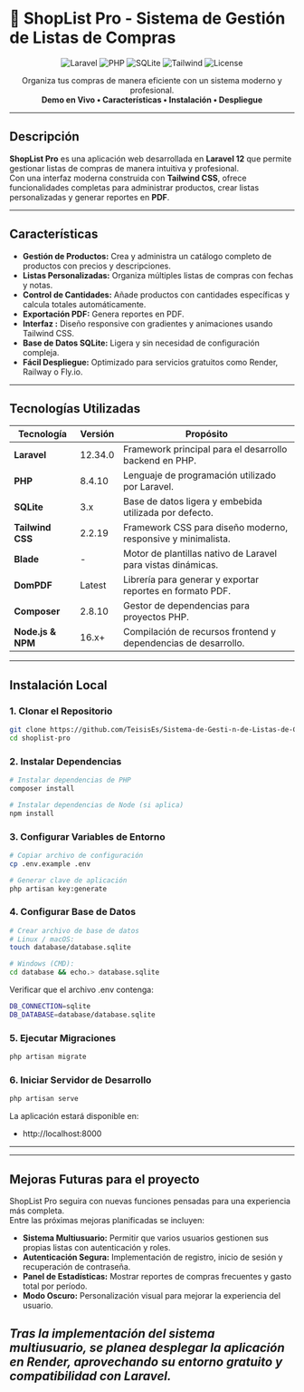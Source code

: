 # 🛒 ShopList Pro - Sistema de Gestión de Listas de Compras

<div align="center">

![Laravel](https://img.shields.io/badge/Laravel-12.34.0-FF2D20?style=for-the-badge&logo=laravel&logoColor=white)
![PHP](https://img.shields.io/badge/PHP-8.2+-777BB4?style=for-the-badge&logo=php&logoColor=white)
![SQLite](https://img.shields.io/badge/SQLite-3-003B57?style=for-the-badge&logo=sqlite&logoColor=white)
![Tailwind](https://img.shields.io/badge/Tailwind-2.2.19-38B2AC?style=for-the-badge&logo=tailwind-css&logoColor=white)
![License](https://img.shields.io/badge/License-MIT-green?style=for-the-badge)

Organiza tus compras de manera eficiente con un sistema moderno y profesional.  
**Demo en Vivo • Características • Instalación • Despliegue**

</div>

---

##  Descripción

**ShopList Pro** es una aplicación web desarrollada en **Laravel 12** que permite gestionar listas de compras de manera intuitiva y profesional.  
Con una interfaz moderna construida con **Tailwind CSS**, ofrece funcionalidades completas para administrar productos, crear listas personalizadas y generar reportes en **PDF**.

---

##  Características

-  **Gestión de Productos:** Crea y administra un catálogo completo de productos con precios y descripciones.  
-  **Listas Personalizadas:** Organiza múltiples listas de compras con fechas y notas.  
-  **Control de Cantidades:** Añade productos con cantidades específicas y calcula totales automáticamente.  
-  **Exportación PDF:** Genera reportes  en PDF.  
-  **Interfaz :** Diseño responsive con gradientes y animaciones usando Tailwind CSS.  
-  **Base de Datos SQLite:** Ligera y sin necesidad de configuración compleja.  
-  **Fácil Despliegue:** Optimizado para servicios gratuitos como Render, Railway o Fly.io.  

---

##  Tecnologías Utilizadas

| Tecnología     | Versión   | Propósito                                                       |
|----------------|-----------|-----------------------------------------------------------------|
| **Laravel**    | 12.34.0   | Framework principal para el desarrollo backend en PHP.          |
| **PHP**        | 8.4.10    | Lenguaje de programación utilizado por Laravel.                 |
| **SQLite**     | 3.x       | Base de datos ligera y embebida utilizada por defecto.          |
| **Tailwind CSS** | 2.2.19  | Framework CSS para diseño moderno, responsive y minimalista.    |
| **Blade**      | -         | Motor de plantillas nativo de Laravel para vistas dinámicas.   |
| **DomPDF**     | Latest    | Librería para generar y exportar reportes en formato PDF.       |
| **Composer**   | 2.8.10    | Gestor de dependencias para proyectos PHP.                      |
| **Node.js & NPM** | 16.x+  | Compilación de recursos frontend y dependencias de desarrollo.  |


---

##  Instalación Local

### 1️. Clonar el Repositorio
```bash
git clone https://github.com/TeisisEs/Sistema-de-Gesti-n-de-Listas-de-Compras.git
cd shoplist-pro
```

### 2. Instalar Dependencias

```bash
# Instalar dependencias de PHP
composer install

# Instalar dependencias de Node (si aplica)
npm install

```
### 3. Configurar Variables de Entorno
```bash
# Copiar archivo de configuración
cp .env.example .env

# Generar clave de aplicación
php artisan key:generate
```
### 4. Configurar Base de Datos

```bash 
# Crear archivo de base de datos
# Linux / macOS:
touch database/database.sqlite

# Windows (CMD):
cd database && echo.> database.sqlite
```
Verificar que el archivo .env contenga:
```bash
DB_CONNECTION=sqlite
DB_DATABASE=database/database.sqlite
```
### 5. Ejecutar Migraciones
```bash
php artisan migrate
```
### 6. Iniciar Servidor de Desarrollo
```bash 
php artisan serve
```
La aplicación estará disponible en:
- http://localhost:8000

---
---

##  Mejoras Futuras para el proyecto

ShopList Pro seguira con nuevas funciones pensadas para una experiencia más completa.  
Entre las próximas mejoras planificadas se incluyen:

-  **Sistema Multiusuario:** Permitir que varios usuarios gestionen sus propias listas con autenticación y roles.  
-  **Autenticación Segura:** Implementación de registro, inicio de sesión y recuperación de contraseña.    
-  **Panel de Estadísticas:** Mostrar reportes de compras frecuentes y gasto total por período.   
-  **Modo Oscuro:** Personalización visual para mejorar la experiencia del usuario.  

*Tras la implementación del sistema multiusuario, se planea desplegar la aplicación en **Render**, aprovechando su entorno gratuito y compatibilidad con Laravel.*
---
